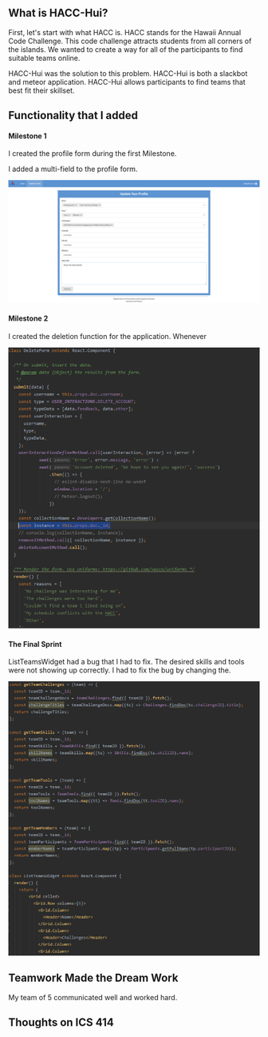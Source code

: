 ## What is HACC-Hui?

First, let's start with what HACC is. HACC stands for the Hawaii Annual Code Challenge. This code challenge attracts students from all corners of the islands. We wanted to create a way for all of the participants to find suitable teams online.

HACC-Hui was the solution to this problem. HACC-Hui is both a slackbot and meteor application. HACC-Hui allows participants to find teams that best fit their skillset.

## Functionality that I added

#### Milestone 1

I created the profile form during the first Milestone. 

I added a multi-field to the profile form.

![Profile Page](/images/pic1_profile.png)

#### Milestone 2

I created the deletion function for the application. Whenever 

![Delete Code](/images/pic2_delete.png)

#### The Final Sprint

ListTeamsWidget had a bug that I had to fix. The desired skills and tools were not showing up correctly. I had to fix the bug by changing the.

![ListTeamWidget Code](/images/pic3_listteamswidget.png)

## Teamwork Made the Dream Work

My team of 5 communicated well and worked hard.

## Thoughts on ICS 414

